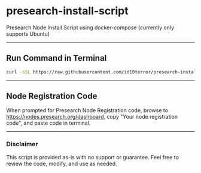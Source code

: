# presearch-install-script
Presearch Node Install Script using docker-compose (currently only supports Ubuntu)

---

## Run Command in Terminal

```bash
curl -sSL https://raw.githubusercontent.com/id10terror/presearch-install-script/main/presearch-node-install-ubuntu.sh | sudo bash
````

---

## Node Registration Code
When prompted for Presearch Node Registration code, browse to https://nodes.presearch.org/dashboard, copy "Your node registration code", and paste code in terminal.

---

### Disclaimer
This script is provided as-is with no support or guarantee. Feel free to review the code, modify, and use as needed.
